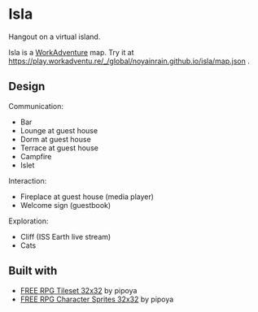 # Isla

Hangout on a virtual island.

Isla is a [WorkAdventure](https://workadventu.re/) map. Try it at
https://play.workadventu.re/_/global/noyainrain.github.io/isla/map.json .

## Design

Communication:

* Bar
* Lounge at guest house
* Dorm at guest house
* Terrace at guest house
* Campfire
* Islet

Interaction:

* Fireplace at guest house (media player)
* Welcome sign (guestbook)

Exploration:

* Cliff (ISS Earth live stream)
* Cats

## Built with

* [FREE RPG Tileset 32x32](https://pipoya.itch.io/pipoya-rpg-tileset-32x32) by pipoya
* [FREE RPG Character Sprites 32x32](https://pipoya.itch.io/pipoya-free-rpg-character-sprites-32x32)
  by pipoya
